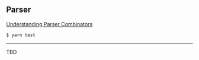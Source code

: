 ## Parser

[Understanding Parser Combinators](https://fsharpforfunandprofit.com/posts/understanding-parser-combinators/)

```js
$ yarn test
```

---

TBD
